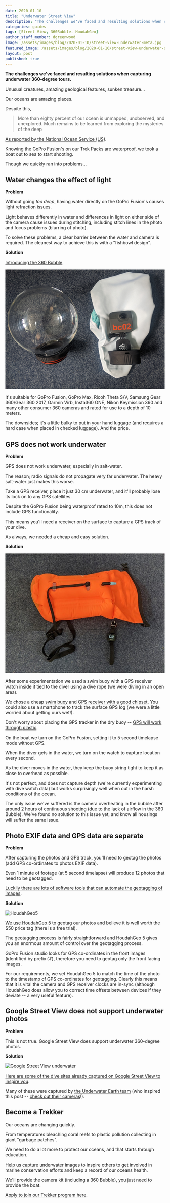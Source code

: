 ```yaml
---
date: 2020-01-10
title: "Underwater Street View"
description: "The challenges we've faced and resulting solutions when capturing underwater 360-degree tours."
categories: guides
tags: [Street View, 360Bubble. HoudahGeo]
author_staff_member: dgreenwood
image: /assets/images/blog/2020-01-10/street-view-underwater-meta.jpg
featured_image: /assets/images/blog/2020-01-10/street-view-underwater-sm.jpg
layout: post
published: true
---
```


**The challenges we've faced and resulting solutions when capturing underwater 360-degree tours.**

Unusual creatures, amazing geological features, sunken treasure...

Our oceans are amazing places.

Despite this,

> More than eighty percent of our ocean is unmapped, unobserved, and unexplored. Much remains to be learned from exploring the mysteries of the deep

[As reported by the National Ocean Service (US)](https://oceanservice.noaa.gov/facts/exploration.html).

Knowing the GoPro Fusion's on our Trek Packs are waterproof, we took a boat out to sea to start shooting.

Though we quickly ran into problems...

## Water changes the effect of light

**Problem**

Without going _too deep_, having water directly on the GoPro Fusion's causes light refraction issues.

Light behaves differently in water and differences in light on either side of the camera cause issues during stitching, including stitch lines in the photo and focus problems (blurring of photo).

To solve these problems, a clear barrier between the water and camera is required. The cleanest way to achieve this is with a "fishbowl design".

**Solution**

[Introducing the 360 Bubble](https://360bubble.co/).

<img class="img-fluid" src="/assets/images/blog/2020-01-10/gopro-fusion-360-bubble.jpg" alt="Trek View GoPro Fusion Bubble mount" title="Trek View GoPro Fusion Bubble mount" />

It's suitable for GoPro Fusion, GoPro Max, Ricoh Theta S/V, Samsung Gear 360/Gear 360 2017, Garmin Virb, Insta360 ONE, Nikon Keymission 360 and many other consumer 360 cameras and rated for use to a depth of 10 meters.

The downsides; it's a little bulky to put in your hand luggage (and requires a hard case when placed in checked luggage). And the price.

## GPS does not work underwater

**Problem**

GPS does not work underwater, especially in salt-water.

The reason; radio signals do not propagate very far underwater. The heavy salt-water just makes this worse.

Take a GPS receiver, place it just 30 cm underwater, and it'll probably lose its lock on to any GPS satellites.

Despite the GoPro Fusion being waterproof rated to 10m, this does not include GPS functionality.

This means you'll need a receiver on the surface to capture a GPS track of your dive.

As always, we needed a cheap and easy solution.

**Solution**

<img class="img-fluid" src="/assets/images/blog/2020-01-10/trek-view-swim-buoy-gps-reciever-1.jpg" alt="Trek View GPS Swim Buoy" title="Trek View GPS Swim Buoy" />

After some experimentation we used a swim buoy with a GPS receiver watch inside it tied to the diver using a dive rope (we were diving in an open area).

We chose a cheap [swim buoy](https://www.amazon.co.uk/gp/product/B07DDCMYYZ/) and [GPS receiver with a good chipset](https://www.amazon.com/Columbus-P-1-Professional-Data-Logger/dp/B07MD6TWW9). You could also use a smartphone to track the surface GPS log (we were a little worried about getting ours wet!).

Don't worry about placing the GPS tracker in the dry buoy -- [GPS will work through plastic](https://blog.mapspeople.com/gps-the-complete-guide).

On the boat we turn on the GoPro Fusion, setting it to 5 second timelapse mode without GPS.

When the diver gets in the water, we turn on the watch to capture location every second.

As the diver moves in the water, they keep the buoy string tight to keep it as close to overhead as possible.

It's not perfect, and does not capture depth (we're currently experimenting with dive watch data) but works surprisingly well when out in the harsh conditions of the ocean.

The only issue we've suffered is the camera overheating in the bubble after around 2 hours of continuous shooting (due to the lack of airflow in the 360 Bubble). We've found no solution to this issue yet, and know all housings will suffer the same issue.

## Photo EXIF data and GPS data are separate

**Problem**

After capturing the photos and GPS track, you'll need to geotag the photos (add GPS co-ordinates to photos EXIF data).

Even 1 minute of footage (at 5 second timelapse) will produce 12 photos that need to be geotagged.

[Luckily there are lots of software tools that can automate the geotagging of images](https://havecamerawilltravel.com/photographer/geotagging-software/).

**Solution**

<img class="img-fluid" src="/assets/images/blog/2020-01-10/HoudahGeo5-Screenshot-Automatic.jpg" alt="HoudahGeo5" title="HoudahGeo5" />

[We use HoudahGeo 5](https://www.houdah.com/houdahGeo/) to geotag our photos and believe it is well worth the $50 price tag (there is a free trial).

The geotagging process is fairly straightforward and HoudahGeo 5 gives you an enormous amount of control over the geotagging process.

GoPro Fusion studio looks for GPS co-ordinates in the front images (identified by prefix `GF`), therefore you need to geotag only the front facing images.

For our requirements, we set HoudahGeo 5 to match the time of the photo to the timestamp of GPS co-ordinates for geotagging. Clearly this means that it is vital the camera and GPS receiver clocks are in-sync (although HoudahGeo does allow you to correct time offsets between devices if they deviate -- a very useful feature).

## Google Street View does not support underwater photos

**Problem**

This is not true. Google Street View does support underwater 360-degree photos.

**Solution**

<img class="img-fluid" src="/assets/images/blog/2020-01-10/google-street-view-underwater-diving.png" alt="Google Street View underwater" title="Google Street View underwater" />

[Here are some of the dive sites already captured on Google Street View to inspire you](https://www.google.com/streetview/gallery/#oceans/).

Many of these were captured by [the Underwater Earth team](https://www.underwater.earth) (who inspired this post -- [check out their cameras](https://www.underwater.earth/gallery)!).

## Become a Trekker

Our oceans are changing quickly.

From temperatures bleaching coral reefs to plastic pollution collecting in giant "garbage patches".

We need to do a lot more to protect our oceans, and that starts through education.

Help us capture underwater images to inspire others to get involved in marine conservation efforts and keep a record of our oceans health.

We'll provide the camera kit (including a 360 Bubble), you just need to provide the boat.

[Apply to join our Trekker program here](/loan).